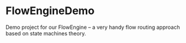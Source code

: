# FlowEngineDemo
Demo project for our FlowEngine – a very handy flow routing approach based on state machines theory.
